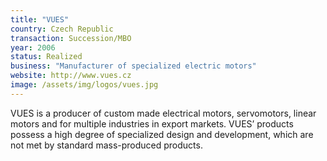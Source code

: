 ```yaml
---
title: "VUES"
country: Czech Republic 
transaction: Succession/MBO
year: 2006
status: Realized
business: "Manufacturer of specialized electric motors"
website: http://www.vues.cz
image: /assets/img/logos/vues.jpg
---
```


VUES is a producer of custom made electrical motors, servomotors, linear motors and for multiple industries in export markets. VUES’ products possess a high degree of specialized design and development, which are not met by standard mass-produced products.
